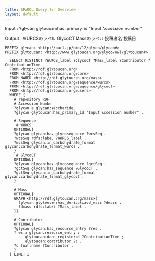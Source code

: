 ```yaml
---
title: SPARQL Query for Overview
layout: default
---
```

Input :
?glycan glytoucan:has_primary_id "Input Accession number" 

Output :
WURCSのラベル
GlycoCT
Massのラベル
投稿者名
投稿日

    PREFIX glycan: <http://purl.jp/bio/12/glyco/glycan#>
    PREFIX glytoucan: <http://www.glytoucan.org/glyco/owl/glytoucan#>

      SELECT DISTINCT ?WURCS_label ?GlycoCT ?Mass_label ?Contributor ?ContributionTime
      FROM <http://rdf.glytoucan.org>
      FROM <http://rdf.glytoucan.org/core>
      FROM NAMED <http://rdf.glytoucan.org/mass>
      FROM <http://rdf.glytoucan.org/sequence/wurcs>
      FROM <http://rdf.glytoucan.org/sequence/glycoct>
      FROM <http://rdf.glytoucan.org/users>
      WHERE {
        # repository RDF
        # Accession Number
        ?glycan a glycan:saccharide.
        ?glycan glytoucan:has_primary_id "Input Accession number" .

        # Sequence
         # WURCS
        OPTIONAL{
        ?glycan glycan:has_glycosequence ?wcsSeq .
        ?wcsSeq rdfs:label ?WURCS_label .
        ?wcsSeq glycan:in_carbohydrate_format glycan:carbohydrate_format_wurcs .
        }
         # GlycoCT
        OPTIONAL{
        ?glycan glycan:has_glycosequence ?gctSeq .
        ?gctSeq glycan:has_sequence ?GlycoCT .
        ?gctSeq glycan:in_carbohydrate_format glycan:carbohydrate_format_glycoct .
        }

        # Mass
        OPTIONAL{
        GRAPH <http://rdf.glytoucan.org/mass>{
          ?glycan glytoucan:has_derivatized_mass ?dmass .
          ?dmass rdfs:label ?Mass_label .
        }}

        # Contributor
        OPTIONAL{
        ?glycan glycan:has_resource_entry ?res .
        ?res a glycan:resource_entry ;
             glytoucan:date_registered ?ContributionTime ;
             glytoucan:contributor ?c .
        ?c foaf:name ?Contributor .
        }
      } LIMIT 1
